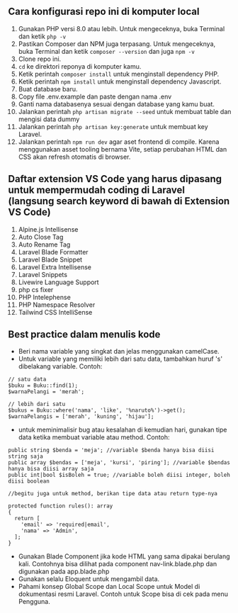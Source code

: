 ## Cara konfigurasi repo ini di komputer local

1. Gunakan PHP versi 8.0 atau lebih. Untuk mengeceknya, buka Terminal dan ketik `php -v`
2. Pastikan Composer dan NPM juga terpasang. Untuk mengeceknya, buka Terminal dan ketik `composer --version` dan juga `npm -v`
3. Clone repo ini.
4. `cd` ke direktori reponya di komputer kamu.
5. Ketik perintah `composer install` untuk menginstall dependency PHP.
6. Ketik perintah `npm install` untuk menginstall dependency Javascript.
7. Buat database baru.
8. Copy file .env.example dan paste dengan nama .env
9. Ganti nama databasenya sesuai dengan database yang kamu buat.
10. Jalankan perintah `php artisan migrate --seed` untuk membuat table dan mengisi data dummy
11. Jalankan perintah `php artisan key:generate` untuk membuat key Laravel.
12. Jalankan perintah `npm run dev` agar aset frontend di compile. Karena menggunakan asset tooling bernama Vite, setiap perubahan HTML dan CSS akan refresh otomatis di browser.

## Daftar extension VS Code yang harus dipasang untuk mempermudah coding di Laravel (langsung search keyword di bawah di Extension VS Code)
1. Alpine.js Intellisense
2. Auto Close Tag
3. Auto Rename Tag
4. Laravel Blade Formatter
5. Laravel Blade Snippet
6. Laravel Extra Intellisense
7. Laravel Snippets
8. Livewire Language Support
9. php cs fixer
10. PHP Intelephense
11. PHP Namespace Resolver
12. Tailwind CSS IntelliSense

## Best practice dalam menulis kode
- Beri nama variable yang singkat dan jelas menggunakan camelCase.
- Untuk variable yang memiliki lebih dari satu data, tambahkan huruf 's' dibelakang variable. Contoh:
```
// satu data
$buku = Buku::find(1);
$warnaPelangi = 'merah';

// lebih dari satu
$bukus = Buku::where('nama', 'like', '%naruto%')->get();
$warnaPelangis = ['merah', 'kuning', 'hijau'];
```
- untuk meminimalisir bug atau kesalahan di kemudian hari, gunakan tipe data ketika membuat variable atau method. Contoh:
```
public string $benda = 'meja'; //variable $benda hanya bisa diisi string saja
public array $bendas = ['meja', 'kursi', 'piring']; //variable $bendas hanya bisa diisi array saja
public int|bool $isBoleh = true; //variable boleh diisi integer, boleh diisi boolean

//begitu juga untuk method, berikan tipe data atau return type-nya

protected function rules(): array
{
  return [
    'email' => 'required|email',
    'nama' => 'Admin',
  ];
}
```

- Gunakan Blade Component jika kode HTML yang sama dipakai berulang kali. Contohnya bisa dilihat pada component nav-link.blade.php dan digunakan pada app.blade.php
- Gunakan selalu Eloquent untuk mengambil data.
- Pahami konsep Global Scope dan Local Scope untuk Model di dokumentasi resmi Laravel. Contoh untuk Scope bisa di cek pada menu Pengguna.
